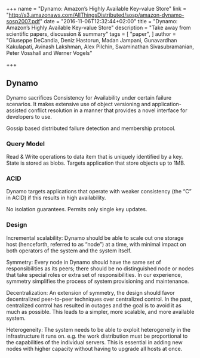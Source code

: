 +++
name = "Dynamo: Amazon’s Highly Available Key-value Store"
link = "http://s3.amazonaws.com/AllThingsDistributed/sosp/amazon-dynamo-sosp2007.pdf"
date = "2016-11-06T12:32:44+02:00"
title = "Dynamo: Amazon’s Highly Available Key-value Store"
description = "Take away from scientific papers, discussion & summary"
tags = [
  "paper",
]
author = "Giuseppe DeCandia, Deniz Hastorun, Madan Jampani, Gunavardhan Kakulapati, Avinash Lakshman, Alex Pilchin, Swaminathan Sivasubramanian, Peter Vosshall and Werner Vogels"

+++

## Dynamo

Dynamo sacrifices Consistency for Availability under certain failure scenarios.
It makes extensive use of object versioning and application-assisted conflict resolution in a manner that provides a novel interface for developers to use.

Gossip based distributed failure detection and membership protocol.

### Query Model

Read & Write operations to data item that is uniquely identified by a key.
State is stored as blobs.
Targets application that store objects up to 1MB.

### ACID

Dynamo targets applications that operate with weaker consistency (the “C” in ACID) if this results in high availability.

No isolation guarantees. Permits only single key updates.

### Design

Incremental scalability: Dynamo should be able to scale out one storage host (henceforth, referred to as “node”) at a time,
with minimal impact on both operators of the system and the system itself.

Symmetry: Every node in Dynamo should have the same set of responsibilities as its peers; there should be no distinguished node
or nodes that take special roles or extra set of responsibilities. In our experience, symmetry simplifies the process of system
provisioning and maintenance.

Decentralization: An extension of symmetry, the design should favor decentralized peer-to-peer techniques over centralized
control. In the past, centralized control has resulted in outages and the goal is to avoid it as much as possible. This leads to a simpler,
more scalable, and more available system.

Heterogeneity: The system needs to be able to exploit heterogeneity in the infrastructure it runs on. e.g. the work
distribution must be proportional to the capabilities of the individual servers. This is essential in adding new nodes with
higher capacity without having to upgrade all hosts at once.
